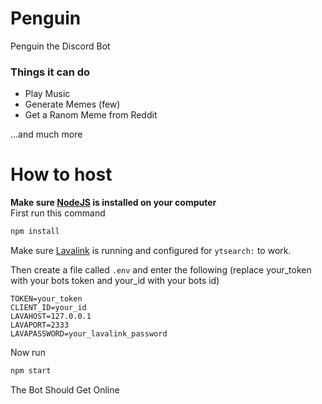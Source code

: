 # Penguin
Penguin the Discord Bot<br>
<h3>Things it can do</h3>
<ul>
  <li>Play Music</li>
  <li>Generate Memes (few)</li>
  <li>Get a Ranom Meme from Reddit</li>
</ul>
...and much more

# How to host
**Make sure [NodeJS](https://nodejs.org/en/download/) is installed on your computer**<br>
First run this command
```sh
npm install
```
Make sure [Lavalink](https://lavalink.dev/) is running and configured for `ytsearch:` to work.

Then create a file called ```.env``` and enter the following (replace your_token with your bots token and your_id with your bots id)
```env
TOKEN=your_token
CLIENT_ID=your_id
LAVAHOST=127.0.0.1
LAVAPORT=2333
LAVAPASSWORD=your_lavalink_password
```
Now run 
```sh
npm start
```
The Bot Should Get Online
